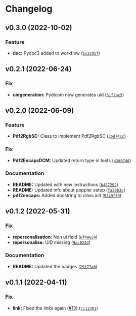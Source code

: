 # Changelog

<!--next-version-placeholder-->

## v0.3.0 (2022-10-02)
### Feature
* **doc:** Pydoc3 added to workflow ([`bc22d5f`](https://github.com/a-parida12/pdf2dcm/commit/bc22d5f280737e72c400789d284b82712406c41e))

## v0.2.1 (2022-06-24)
### Fix
* **uidgeneration:** Pydicom now generates uid ([`51f2ac5`](https://github.com/a-parida12/pdf2dcm/commit/51f2ac5bba4f394e805def77df441953b57a8ef9))

## v0.2.0 (2022-06-09)
### Feature
* **Pdf2RgbSC:** Class to implement Pdf2RgbSC ([`3bd74cc`](https://github.com/a-parida12/pdf2dcm/commit/3bd74ccc5a4ad8e226592db007d706aca63e8464))

### Fix
* **Pdf2EncapsDCM:** Updated return type in tests ([`42db74d`](https://github.com/a-parida12/pdf2dcm/commit/42db74ddcffba3779e0edbf652b1503fa54704cf))

### Documentation
* **README:** Updated with new instructions ([`b457292`](https://github.com/a-parida12/pdf2dcm/commit/b45729272f95b5c02e22b74f1fc113fee61e3721))
* **README:** Updated info about poppler setup ([`fa28b3c`](https://github.com/a-parida12/pdf2dcm/commit/fa28b3cb03af1eb882e2b74f4fff6249fff1959d))
* **pdf2encaps:** Added docstring to class init ([`9249f39`](https://github.com/a-parida12/pdf2dcm/commit/9249f39e09d3a559ba1d4fa21535f5c56f8788d7))

## v0.1.2 (2022-05-31)
### Fix
* **repersonalisation:** Non ui field ([`6f40654`](https://github.com/a-parida12/pdf2dcm/commit/6f40654cc53306a958864ea6d52928d1c6ba9bf9))
* **repersonalise:** UID missing ([`9ac0244`](https://github.com/a-parida12/pdf2dcm/commit/9ac02444a4ebf27bfd63bd56abc2fe202db3f104))

### Documentation
* **README:** Updated the badges ([`29f77a0`](https://github.com/a-parida12/pdf2dcm/commit/29f77a05ab508317a64b828d3a08ab1e274b2689))

## v0.1.1 (2022-04-11)
### Fix
* **link:** Fixed the links again ([#13](https://github.com/a-parida12/pdf2dcm/issues/13)) ([`cc12381`](https://github.com/a-parida12/pdf2dcm/commit/cc123817085712146014b00eda7e174d29a04be7))
